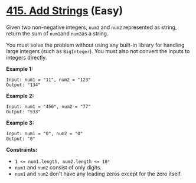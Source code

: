 # [415. Add Strings][link] (Easy)

[link]: https://leetcode.com/problems/add-strings/

Given two non-negative integers, `num1` and `num2` represented as string, return the sum of `num1`and
`num2`as a string.

You must solve the problem without using any built-in library for handling large integers (such as
`BigInteger`). You must also not convert the inputs to integers directly.

**Example 1:**

```
Input: num1 = "11", num2 = "123"
Output: "134"
```

**Example 2:**

```
Input: num1 = "456", num2 = "77"
Output: "533"
```

**Example 3:**

```
Input: num1 = "0", num2 = "0"
Output: "0"
```

**Constraints:**

- `1 <= num1.length, num2.length <= 10⁴`
- `num1` and `num2` consist of only digits.
- `num1` and `num2` don't have any leading zeros except for the zero itself.

